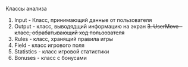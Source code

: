 
Классы анализа

1. Input - Класс, принимающий данные от пользователя
2. Output - класс, выводядщий информацию на экран
~~3. UserMove - класс, обрабатывающий ход пользователя~~
4. Rules - класс, хранящий правила игры
5. Field - класс игрового поля
6. Statistics - класс игровой статистики
7. Bonuses - класс с бонусами